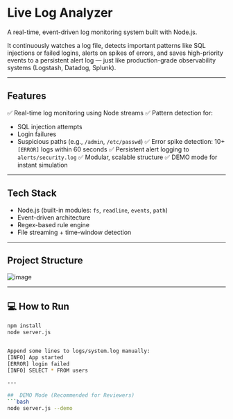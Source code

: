 #  Live Log Analyzer

A real-time, event-driven log monitoring system built with Node.js.

It continuously watches a log file, detects important patterns like SQL injections or failed logins, alerts on spikes of errors, and saves high-priority events to a persistent alert log — just like production-grade observability systems (Logstash, Datadog, Splunk).

---

##  Features

✅ Real-time log monitoring using Node streams
✅ Pattern detection for:
  - SQL injection attempts
  - Login failures
  - Suspicious paths (e.g., `/admin`, `/etc/passwd`)
✅ Error spike detection: 10+ `[ERROR]` logs within 60 seconds
✅ Persistent alert logging to `alerts/security.log`
✅ Modular, scalable structure
✅ DEMO mode for instant simulation

---

##  Tech Stack

- Node.js (built-in modules: `fs`, `readline`, `events`, `path`)
- Event-driven architecture
- Regex-based rule engine
- File streaming + time-window detection

---

##  Project Structure

![image](https://github.com/user-attachments/assets/c6449f8a-d2af-431e-a697-e62134d29be0)


---

## 💻 How to Run

```bash
npm install
node server.js


Append some lines to logs/system.log manually:
[INFO] App started
[ERROR] login failed
[INFO] SELECT * FROM users

---

##  DEMO Mode (Recommended for Reviewers)
```bash
node server.js --demo
